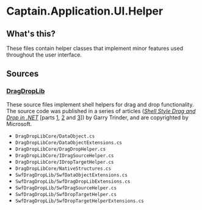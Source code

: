 ﻿# Captain.Application.UI.Helper
## What's this?
These files contain helper classes that implement minor features used throughout the user interface.

## Sources
### [DragDropLib](https://onedrive.live.com/?id=6F4C66B0EE56CD90%21152&cid=6F4C66B0EE56CD90)
These source files implement shell helpers for drag and drop functionality.
The source code was published in a series of articles
([_Shell Style Drag and Drop in .NET_](https://blogs.msdn.microsoft.com/adamroot/2008/02/19/shell-style-drag-and-drop-in-net-wpf-and-winforms/) [parts
 [1](https://blogs.msdn.microsoft.com/adamroot/2008/02/19/shell-style-drag-and-drop-in-net-wpf-and-winforms/),
 [2](https://blogs.msdn.microsoft.com/adamroot/2008/02/19/shell-style-drag-and-drop-in-net-part-2/) and
 [3](https://blogs.msdn.microsoft.com/adamroot/2008/02/19/shell-style-drag-and-drop-in-net-part-3/)]) by Garry Trinder, and are copyrighted by Microsoft.

- `DragDropLibCore/DataObject.cs`
- `DragDropLibCore/DataObjectExtensions.cs`
- `DragDropLibCore/DragDropHelper.cs`
- `DragDropLibCore/IDragSourceHelper.cs`
- `DragDropLibCore/IDropTargetHelper.cs`
- `DragDropLibCore/NativeStructures.cs`
- `SwfDragDropLib/SwfDataObjectExtensions.cs`
- `SwfDragDropLib/SwfDragDropLibExtensions.cs`
- `SwfDragDropLib/SwfDragSourceHelper.cs`
- `SwfDragDropLib/SwfDropTargetHelper.cs`
- `SwfDragDropLib/SwfDropTargetHelperExtensions.cs`